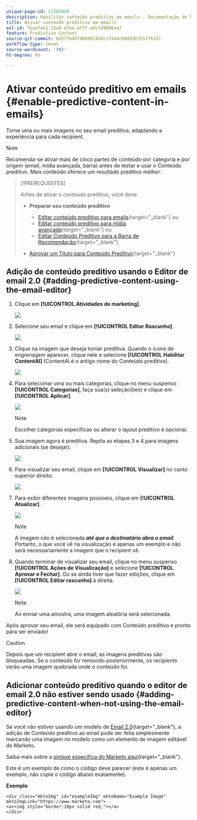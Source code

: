 ```yaml
---
unique-page-id: 11385020
description: Habilitar conteúdo preditivo em emails - Documentação do Marketo - Documentação do produto
title: Ativar conteúdo preditivo em emails
exl-id: 7eaefee1-23e8-47ee-afff-adcf49096aa7
feature: Predictive Content
source-git-commit: 0d37fbdb7d08901458c1744dc68893e155176327
workflow-type: tm+mt
source-wordcount: '392'
ht-degree: 0%

---
```


# Ativar conteúdo preditivo em emails {#enable-predictive-content-in-emails}

Torne uma ou mais imagens no seu email preditiva, adaptando a experiência para cada recipient.

>[!NOTE]
>
>Recomenda-se ativar mais de cinco partes de conteúdo por categoria e por origem (email, mídia avançada, barra) antes de testar e usar o Conteúdo preditivo. Mais conteúdo oferece um resultado preditivo melhor.

>[!PREREQUISITES]
>
>Antes de ativar o conteúdo preditivo, você deve:
>
>* **Preparar seu conteúdo preditivo**
>
>   * [Editar conteúdo preditivo para emails](/help/marketo/product-docs/predictive-content/working-with-predictive-content/edit-predictive-content-for-emails.md){target="_blank"} ou
>   * [Editar conteúdo preditivo para mídia avançada](/help/marketo/product-docs/predictive-content/working-with-predictive-content/edit-predictive-content-for-rich-media.md){target="_blank"} ou
>   * [Editar Conteúdo Preditivo para a Barra de Recomendação](/help/marketo/product-docs/predictive-content/working-with-predictive-content/edit-predictive-content-for-the-recommendation-bar.md){target="_blank"}
>
>* [Aprovar um Título para Conteúdo Preditivo](/help/marketo/product-docs/predictive-content/working-with-all-content/approve-a-title-for-predictive-content.md){target="_blank"}

## Adição de conteúdo preditivo usando o Editor de email 2.0 {#adding-predictive-content-using-the-email-editor}

1. Clique em **[!UICONTROL Atividades de marketing]**.

   ![](assets/one.png)

1. Selecione seu email e clique em **[!UICONTROL Editar Rascunho]**.

   ![](assets/two.png)

1. Clique na imagem que deseja tornar preditiva. Quando o ícone de engrenagem aparecer, clique nele e selecione **[!UICONTROL Habilitar ContentAI]** (ContentAI é o antigo nome do Conteúdo preditivo).

   ![](assets/three.png)

1. Para selecionar uma ou mais categorias, clique no menu suspenso **[!UICONTROL Categorias]**, faça sua(s) seleção(ões) e clique em **[!UICONTROL Aplicar]**.

   ![](assets/four.png)

   >[!NOTE]
   >
   >Escolher categorias específicas ou alterar o layout preditivo é opcional.

1. Sua imagem agora é preditiva. Repita as etapas 3 e 4 para imagens adicionais (se desejar).

   ![](assets/five.png)

1. Para visualizar seu email, clique em **[!UICONTROL Visualizar]** no canto superior direito.

   ![](assets/six.png)

1. Para exibir diferentes imagens possíveis, clique em **[!UICONTROL Atualizar]**.

   ![](assets/seven.png)

   >[!NOTE]
   >
   >A imagem não é selecionada **_até que o destinatário abra o email_**. Portanto, o que você vê na visualização é apenas um exemplo e não será necessariamente a imagem que o recipient vê.

1. Quando terminar de visualizar seu email, clique no menu suspenso **[!UICONTROL Ações de Visualização]** e selecione **[!UICONTROL Aprovar e Fechar]**. Ou se ainda tiver que fazer edições, clique em **[!UICONTROL Editar rascunho]** à direita.

   ![](assets/eight.png)

   >[!NOTE]
   >
   >Ao enviar uma amostra, uma imagem aleatória será selecionada.

Após aprovar seu email, ele será equipado com Conteúdo preditivo e pronto para ser enviado!

>[!CAUTION]
>
>Depois que um recipient abre o email, as imagens preditivas são bloqueadas. Se o conteúdo for removido posteriormente, os recipients verão uma imagem quebrada onde o conteúdo foi.

## Adicionar conteúdo preditivo quando o editor de email 2.0 não estiver sendo usado {#adding-predictive-content-when-not-using-the-email-editor}

Se você não estiver usando um modelo de [Email 2.0](/help/marketo/product-docs/email-marketing/general/email-editor-2/email-editor-v2-0-overview.md){target="_blank"}, a adição de Conteúdo preditivo ao email pode ser feita simplesmente marcando uma imagem no modelo como um elemento de imagem editável do Marketo.

Saiba mais sobre a [sintaxe específica do Marketo aqui](/help/marketo/product-docs/email-marketing/general/email-editor-2/email-template-syntax.md#elements){target="_blank"}.

Este é um exemplo de como o código deve parecer (este é apenas um exemplo, não copie o código abaixo exatamente).

**Exemplo**

```example
<div class="mktoImg" id="exampleImg" mktoName="Example Image" mktoImgLink="https://www.marketo.com">  
<a><img style="border:10px solid red;"></a>  
</div>
```
